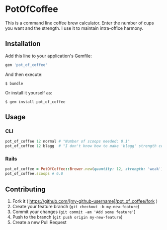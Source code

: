 # PotOfCoffee

This is a command line coffee brew calculator. Enter the number of cups you want and the strength. I use it to maintain intra-office harmony.

## Installation

Add this line to your application's Gemfile:

```ruby
gem 'pot_of_coffee'
```

And then execute:

    $ bundle

Or install it yourself as:

    $ gem install pot_of_coffee

## Usage

### CLI
```ruby
pot_of_coffee 12 normal # "Number of scoops needed: 8.1"
pot_of_coffee 12 blagg  # "I don't know how to make 'blagg' strength coffee, sorry. Available options are weak, normal, extra, turbo, starbucks, wtf"
```

### Rails
```ruby
pot_of_coffee = PotOfCoffee::Brewer.new(quantity: 12, strength: 'weak')
pot_of_coffee.scoops # 6.0
```

## Contributing

1. Fork it ( https://github.com/[my-github-username]/pot_of_coffee/fork )
2. Create your feature branch (`git checkout -b my-new-feature`)
3. Commit your changes (`git commit -am 'Add some feature'`)
4. Push to the branch (`git push origin my-new-feature`)
5. Create a new Pull Request
